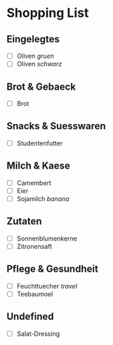 # Shopping List 

## Eingelegtes 

- [ ] Oliven *gruen*
- [ ] Oliven *schwarz*

## Brot & Gebaeck 

- [ ] Brot

## Snacks & Suesswaren 

- [ ] Studentenfutter

## Milch & Kaese 

- [ ] Camembert
- [ ] Eier
- [ ] Sojamilch *banana*

## Zutaten 

- [ ] Sonnenblumenkerne
- [ ] Zitronensaft

## Pflege & Gesundheit 

- [ ] Feuchttuecher *travel*
- [ ] Teebaumoel

## Undefined 

- [ ] Salat-Dressing

